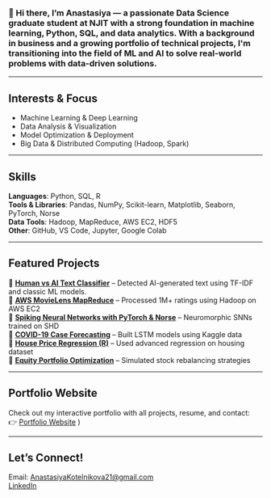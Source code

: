 ### 👋 Hi there, I’m Anastasiya — a passionate Data Science graduate student at NJIT with a strong foundation in machine learning, Python, SQL, and data analytics. With a background in business and a growing portfolio of technical projects, I'm transitioning into the field of ML and AI to solve real-world problems with data-driven solutions.

---

## Interests & Focus
- Machine Learning & Deep Learning
- Data Analysis & Visualization
- Model Optimization & Deployment
- Big Data & Distributed Computing (Hadoop, Spark)

---

## Skills
**Languages**: Python, SQL, R  
**Tools & Libraries**: Pandas, NumPy, Scikit-learn, Matplotlib, Seaborn, PyTorch, Norse  
**Data Tools**: Hadoop, MapReduce, AWS EC2, HDF5  
**Other**: GitHub, VS Code, Jupyter, Google Colab  

---

## Featured Projects

🔹 **[Human vs AI Text Classifier](https://github.com/AnastasiyaKotelnikova/human-vs-ai-text-classifier)** – Detected AI-generated text using TF-IDF and classic ML models.   
🔹 [**AWS MovieLens MapReduce**](https://github.com/AnastasiyaKotelnikova/aws-movielens-mapreduce) – Processed 1M+ ratings using Hadoop on AWS EC2  
🔹 [**Spiking Neural Networks with PyTorch & Norse**](https://github.com/AnastasiyaKotelnikova/DS677-SNNs-PyTorch-GroupProject) – Neuromorphic SNNs trained on SHD  
🔹 [**COVID-19 Case Forecasting**](https://github.com/AnastasiyaKotelnikova/covid-case-forecasting) – Built LSTM models using Kaggle data  
🔹 [**House Price Regression (R)**](https://github.com/AnastasiyaKotelnikova/house-price-regression-r) – Used advanced regression on housing dataset  
🔹 [**Equity Portfolio Optimization**](https://github.com/AnastasiyaKotelnikova/equity-portfolio-optimization-r) – Simulated stock rebalancing strategies

---

## Portfolio Website
Check out my interactive portfolio with all projects, resume, and contact:  
👉 [Portfolio Website](https://anastasiyakotelnikova.github.io/Portfolio/)
)

---

## Let’s Connect!
 Email: AnastasiyaKotelnikova21@gmail.com  
[LinkedIn](https://www.linkedin.com/in/anastasiyakotelnikova/)


